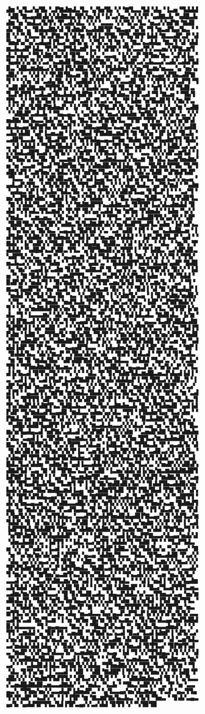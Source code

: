 ▟▆▝▄▜▃▞▅▜▙▝▃▛▇▟▆▟▃▜▃▝▄▜▅▜▙▝▞▝▇▜▃▃▜▟▝▟▄▝▐▃▅▝▜▟▟▟▝▟█▝▇▃▄▟▊▟▞▞▟▟▇▟▄▜▛▞▅▞▟▝▐▞▃▞▅▃▚▞▞▞▛▝▄▟▇▃▙▝▚▟█▃▙▟▆▝▅▝▅▟▃▞▙▜▚▝▛▃▟▞▟▃▝▞▞▝▃▃▃▝▞▞▜▞▃▜▃▝▅▃▞▞▅▛▇▝▇▟▊▟▞▜▙▝▄▝▉▟▄▟▇▞▟▝▊▟▆▟▚▃▟▟▉▜▛▝▆▃▄▞▚▞▙▝▜▝▆▃▟▜▄▞▙▃▝▝▉▝▞▝▚▜▃▃▜▞▃▛▇▃▜▝▟▝▆▝▛▟▐▃▜▜▙▝▛▜▄▜▛▛▐▟▟▝▇▃▃▟▛▃▛▝▟▜▅▟▚▞▚▞▃▟▄▟▐▜▃▞▚▟▜▞▄▝▞▜▞▃▜▝▇▝▄▝▇▃▚▃▟▟▄▝▇▃▜▝▟▝▟▟▆▃▙▃▟▛▐▟▃▝▛▞▚▃▛▜▟▃▆▛▐▃▜▝▟▜▛▞▝▜▞▃▃▞▛▞▃▃▅▞▞▛▇▃▆▜▟▃▚▟▄▞▝▜▞▟▇▞▙▞▟▝▉▜▃▝▐▞▃▝▃▃▄▝▐▞▞▃▛▝▉▜▅▞▆▃▝▃▛▟▐▃▝▜▄▟▞▞▄▜▞▞▃▞▚▃▆▟▊▜▅▟█▞▟▛▇▞▚▝▚▞▙▟▛▃▞▃▙▃▃▞▃▟▞▃▟▟▜▟▉▃▝▟█▃▆▟▆▃▞▞▙▟▐▜▞▟█▃▜▞▅▝▐▜▟▟▅▟▝▞▅▞▜▃▆▞▅▃▃▝▄▝▅▞▄▟▉▞▝▃▝▞▟▝▞▝▛▟▊▜▙▃▅▝▉▝▊▞▟▞▛▃▝▝▃▝▉▟▃▜▚▃▄▞▟▜▙▃▟▛▇▜▝▝▝▞▅▝▟▝▃▟▄▜▙▝▟▝▄▟█▟▚▜▜▝▚▞▛▃▃▟▊▝▉▝▝▞▛▜▝▃▛▃▛▜▝▜▚▟▊▟▛▟▇▃▆▞▜▜▜▞▅▝▞▝▚▜▄▟▞▃▃▝█▝▉▃▜▝▉▟▝▝▆▜▝▞▟▝▜▟▊▃▜▃▛▟▜▜▝▃▟▃▅▜▙▃▙▟▄▜▟▛▇▝▝▟▞▜▛▟▅▃▜▜▛▃▟▝▜▝▇▃▅▝▝▜▙▜▜▜▃▝▞▝▊▜▞▜▄▜▝▝▟▃▛▝▃▟▚▝▊▃▞▃▜▃▝▛▐▟▅▝▅▜▙▟▊▜▝▞▆▞▛▃▞▞▝▟▚▞▙▜▙▛▇▟▅▟▚▝▐▞▝▜▞▝▝▛▇▃▛▞▙▝▆▝▇▃▛▃▞▝▐▞▄▞▆▝▃▟▇▝▝▟█▟▛▃▟▃▙▝▝▜▄▃▄▃▚▝▄▞▙▞▙▝▅▃▞▟▟▟▅▝▆▜▙▜▝▜▞▟▚▞▃▝▞▞▅▟▇▞▙▞▙▃▃▜▟▞▚▞▃▜▄▝▇▃▜▃▚▛▇▜▙▜▃▝▜▜▛▝▜▜▚▞▝▞▄▞▅▜▛▟▟▃▙▃▄▞▙▛▇▜▄▜▞▜▅▜▝▝▝▟▇▃▄▟█▃▚▃▄▜▛▃▄▝█▝█▜▚▞▚▝▞▞▄▟▉▃▙▞▟▟▊▝▄▛▐▃▅▃▆▝▐▞▙▜▙▟▝▛▇▟▇▃▆▟▜▝▇▝▉▞▅▝▐▛▐▞▛▝▉▃▙▝▃▟▉▜▃▃▙▝▉▝█▃▟▜▛▝▟▝▆▜▜▟▄▃▄▃▛▜▅▝▇▟▅▝▛▞▟▜▄▟▆▜▜▝█▟▞▃▝▟▝▟▟▟▝▝▜▟▅▜▙▟▟▝▃▞▞▝▐▜▄▞▃▜▜▝▇▃▚▟▇▜▜▃▟▝▐▟█▞▃▞▃▞▞▞▙▟▃▟█▜▃▟▚▝█▜▞▞▝▞▆▜▛▝▞▛▇▃▙▝▚▜▃▝▝▃▃▝▛▞▞▟▛▃▆▜▟▝▐▜▞▜▅▞▄▜▃▜▙▝█▝▃▃▆▟▐▜▅▟▊▝▃▟▆▟▃▃▛▞▅▃▆▝▇▝▟▃▚▃▅▜▅▟▆▞▅▝▅▝▃▃▅▝▜▃▟▝▜▟▇▜▅▝▆▝▞▟▆▟█▞▛▟▐▟▄▝█▃▃▜▙▜▟▞▛▜▙▝▜▞▜▟█▞▟▜▝▃▆▜▅▞▃▜▟▃▚▜▜▝▅▛▇▞▜▃▅▝▞▜▛▜▝▟▞▃▜▟▉▝▚▛▇▟▜▟▛▝▜▃▃▝▚▞▝▟▝▟▛▟▉▃▅▝▊▞▚▟▐▃▄▜▃▜▚▝▐▟▚▞▛▜▃▜▄▟▚▃▞▞▄▃▄▝▄▟▃▟▚▜▜▃▝▞▜▞▙▜▜▞▙▝▜▜▃▟▜▜▃▝▞▝▞▟▄▞▙▟▃▝▄▞▜▞▆▟▝▝▚▟▆▝▄▟▄▃▚▛▐▝▛▃▙▞▜▟▃▜▙▝▃▜▄▝▛▜▞▞▞▟▉▟▜▃▄▝▊▜▃▛▐▝▝▝▃▞▜▝▅▞▄▟▜▟▛▟▆▞▝▜▟▟▐▝▆▞▝▞▜▟▟▞▝▞▚▝█▃▚▃▄▃▜▟█▃▝▞▜▞▛▟▉▜▃▝▇▝▞▟▟▞▜▃▞▟▆▜▙▝▞▝▇▟▇▟▛▜▚▃▟▟▆▃▙▝▉▜▜▛▐▃▞▟▃▟▆▟▟▝▉▟▟▝▚▜▚▟▃▜▜▃▆▟▚▝▛▞▛▝▉▞▄▞▃▟▟▝▆▝▆▜▅▝▛▟▅▟▞▝▐▟▅▝▚▞▞▞▆▟▃▝▝▃▆▃▅▃▝▞▙▝▆▞▚▝▃▃▃▜▝▝▛▜▃▝▄▞▞▃▙▟▉▜▜▞▄▞▛▞▝▟▛▝█▟▊▜▙▞▄▜▙▜▛▞▚▟▆▃▜▞▙▟▇▟▛▟▞▞▅▞▙▟▛▜▄▟▜▃▚▟▅▝▐▟▚▟▚▃▜▝▚▞▙▞▄▝▇▞▙▃▝▃▄▃▙▝█▟▜▟▝▞▃▝▃▞▚▟▉▝▐▜▝▝▄▞▚▃▙▟█▃▅▝▐▟▜▟▆▝▟▟▇▞▝▟▜▟▅▟▞▞▜▟▐▞▚▞▅▃▅▞▛▟▟▟▝▝▐▟▚▟▜▟▜▃▛▝▄▟▝▝▇▟▞▝▐▞▚▟▛▞▞▜▙▟▝▜▟▜▝▟▄▟▄▝█▟▉▃▝▞▟▝▐▞▞▃▝▝▟▃▝▝▆▞▚▝▛▟▟▟▞▝▚▟█▟▚▃▛▟▉▃▜▜▃▝▄▜▛▜▅▟▊▞▄▜▜▛▐▝▝▛▐▟█▃▝▃▞▟▛▟▉▃▚▟▛▜▞▃▚▃▝▃▆▝▚▝▄▃▅▃▆▝▟▟▝▜▟▃▟▃▜▝▊▝▇▞▃▞▟▝▞▞▜▝▞▜▜▞▅▃▙▃▞▞▚▜▙▞▜▟▅▝▝▃▙▜▞▝▄▟▞▃▝▝█▟▟▟█▜▚▟▟▝▟▃▙▞▄▟▛▝█▟█▝▄▝▆▞▝▃▄▟▐▞▃▟▆▝▊▞▅▝▚▟▇▃▛▝▊▝▄▞▛▞▃▝▇▞▜▜▛▟▚▝▉▞▞▝▐▟▅▝▚▝▇▝█▟▞▟▃▃▝▃▆▟▛▜▜▃▝▃▅▝▚▟▜▞▟▞▟▜▅▟▐▟▅▝▝▝▉▞▜▟▟▝▉▟▛▟▚▝▅▟▞▜▝▝▉▞▆▟▜▝▊▝▞▃▜▜▛▃▅▞▙▜▟▝▜▞▞▃▆▞▙▝▝▃▞▝▜▝▆▃▄▜▄▟▛▜▞▝▅▞▜▃▟▝█▜▝▞▙▞▅▃▆▝▉▞▚▝▞▝▉▟▐▝▟▝▇▝▟▜▄▟▄▛▐▝▅▟▟▝▛▞▜▟▝▟▃▜▙▝▚▃▝▞▄▟▉▜▙▝▐▝▞▟▆▜▞▃▄▝▐▝▊▃▛▟▆▞▅▟▉▞▝▞▜▃▝▝▜▃▞▜▅▟▞▝▅▟▜▃▙▝▛▟▜▞▆▝▆▞▃▞▛▟▃▝▐▟▛▝▃▛▇▛▇▟▞▞▜▝▝▞▚▞▅▟▇▟▟▜▛▞▅▞▙▝█▜▙▃▝▃▛▟▚▞▙▝▞▛▐▞▄▞▚▜▃▝▅▜▜▛▐▞▅▟▃▝▜▝▐▃▃▃▆▞▝▟▞▝▆▟▟▜▚▟▃▝▛▃▞▝▜▝▉▟▐▟▃▟▃▝▇▟▊▟▃▝▐▞▆▝▞▟▐▛▇▃▟▝▞▜▞▞▛▃▜▝▛▃▄▟▚▜▅▟▚▜▚▟▄▞▄▝▄▝▄▃▃▜▃▟▛▟█▟▃▟▇▜▟▜▛▟▐▝▟▞▚▟▉▝▃▞▝▝▟▞▅▞▄▟▟▞▟▃▚▞▛▞▟▜▜▞▛▃▃▜▝▞▆▝▜▟▐▜▛▟▆▝▐▟▇▝▄▞▜▜▅▜▞▝█▞▅▜▙▝▜▞▛▝▝▞▆▞▆▜▅▝▛▞▜▞▅▞▟▜▛▞▅▟▊▞▜▃▚▟▆▟▛▃▚▞▚▟▆▟▇▜▜▟▐▜▃▛▐▞▞▝▅▜▛▞▜▟▜▟█▝▛▟▞▃▅▝▆▝▚▟▟▟▐▟▛▝█▝▛▝▆▃▝▝▚▃▄▟▛▜▃▃▝▝▐▟▄▟▅▞▆▃▛▟▝▟▛▃▜▃▆▃▝▝▇▛▐▝▉▟▟▞▙▃▝▟▞▞▆▃▛▝▚▜▙▞▟▞▅▝▟▞▝▝▉▟▜▝▊▟▃▟▝▝▛▝▟▝▊▜▃▟▃▝▆▝▇▝▉▝▆▟▄▜▙▞▝▟▛▟█▛▇▟▚▜▄▜▅▜▟▃▃▝▆▜▟▟▝▜▄▞▃▝▞▝▛▃▙▞▜▜▝▝▜▜▅▟▆▟▉▞▆▃▅▃▚▝▄▝▉▞▜▝▄▟█▞▄▝▄▃▄▃▛▃▚▝▅▜▞▃▛▝▞▜▃▟▐▞▙▃▟▝▉▜▚▞▜▞▝▝▚▝▞▝▝▟▃▝▛▝▊▞▜▟▆▜▟▃▆▟█▃▅▃▛▟▄▟▐▟▐▝▃▝▃▟▐▝▆▝▃▟▐▜▄▛▐▃▆▛▇▟▛▛▐▞▚▟▞▟▟▟▄▛▐▝▜▝█▜▃▞▞▟▉▃▜▝▐▟▛▝▆▜▟▝▅▃▆▟▞▃▝▜▝▞▆▃▝▞▞▝█▞▃▝▟▜▞▝▅▟▞▟▛▞▛▟▉▜▚▝▞▃▞▟▐▜▝▝▄▃▙▜▚▝▆▛▇▝▆▜▅▟▃▜▙▟▞▞▆▜▃▜▙▜▃▜▄▜▚▝▛▝▇▜▃▝▆▝▃▟▜▝▃▝█▜▜▜▝▟▛▝▚▃▚▜▚▜▞▟▛▛▐▟▝▛▐▝▝▝▆▃▙▝█▝█▝▉▃▙▝▉▃▙▃▜▜▚▞▅▟▛▟▞▟▇▜▚▃▜▟█▃▙▃▞▜▅▞▙▞▄▟▇▟▅▃▙▝█▃▚▜▜▟▅▟▊▝▄▟▐▟▛▟▛▝▜▞▆▟▃▟▜▃▄▟▊▝▆▟▃▃▚▟▅▞▄▞▟▃▝▜▜▝▐▜▙▟▅▜▄▞▜▃▞▟▅▝▝▛▇▟▃▜▅▝▜▜▙▃▜▝▟▝▞▞▃▟▚▝▊▃▞▞▟▝▆▝▛▃▝▝▉▃▙▟▇▞▚▟▜▞▄▃▚▝▚▟█▞▟▟▉▜▄▟▛▛▐▞▛▝▝▞▙▝▆▃▟▃▙▃▃▞▞▞▟▃▞▃▄▝▅▝▃▜▃▜▜▝█▃▆▞▅▜▄▟▄▃▟▝▅▛▇▞▃▟▃▟▝▟▚▛▇▛▐▞▜▞▞▟▆▝▝▃▅▟▛▟▇▝▅▟▞▟▆▟▅▞▟▃▝▃▄▟▐▝▃▜▛▟▅▝▄▃▆▟▃▜▄▜▞▝▆▝█▝▚▜▅▝█▜▃▞▆▃▙▟▅▟█▝▞▟▇▃▝▞▆▝▉▜▛▟▄▝▛▃▚▜▛▜▃▞▟▃▅▝▐▟█▃▛▝▊▝▜▜▙▃▙▝▛▝▄▃▟▞▙▝▟▝▊▟▞▟▊▞▆▝▞▞▆▞▚▜▞▛▐▃▝▃▅▜▟▝▄▟▄▜▛▞▛▟▅▝▃▟▊▃▞▟▝▃▙▜▃▝▞▟▅▟▜▝▛▜▞▜▙▟▟▜▙▜▅▟▅▃▞▟█▝▛▞▛▞▙▟▃▜▜▞▙▜▝▟▟▞▝▃▛▞▚▟█▟▃▜▃▞▟▟▅▝▚▟▆▞▆▝▄▟▐▃▃▟▟▞▛▞▙▞▞▝▆▞▜▃▞▃▝▞▅▟▛▞▞▟▉▟▚▟▇▟▜▟▝▃▄▝▇▝▟▝▜▛▇▃▚▃▛▃▚▟█▝▐▃▅▞▟▟▞▟▐▞▅▞▆▃▆▟▟▟▇▟█▜▙▛▇▛▐▃▜▟▜▝▐▝▄▞▜▝▅▃▆▟▆▜▛▃▆▃▃▝▉▟▃▜▛▞▟▟▜▝▆▟▇▞▙▝▞▃▅▝▛▝█▜▄▟▜▃▙▜▅▝▜▃▆▜▝▛▐▝█▝▇▞▅▟▉▟▊▞▙▞▝▝▊▟▟▜▙▃▟▟▉▞▅▞▙▟▞▞▅▃▞▜▙▞▅▟█▃▆▟▐▃▄▝▟▞▜▟▇▜▜▟▊▝▛▛▐▜▙▜▙▟▝▛▇▝▉▞▝▟▚▜▞▝█▜▞▟▜▟▄▃▄▞▜▞▃▜▜▜▅▝▇▜▛▜▅▟▞▃▟▃▜▃▆▜▜▝▃▝▟▝▚▟█▜▜▝▟▞▄▜▅▃▄▃▅▝▞▜▞▟▇▃▃▟█▞▞▜▚▝▆▜▞▞▞▞▟▟▛▝▛▜▅▟▚▃▅▝█▟▆▟▜▟▄▝▅▝▆▟▞▟▜▟▃▝▛▃▟▜▄▟▄▝▉▝▚▟▐▞▄▝▟▝▝▟▊▝▐▜▝▟▃▟▚▞▃▝▛▟▚▜▅▜▞▞▅▝▚▞▅▜▜▟▄▃▝▃▃▟▜▟▚▟▟▜▅▟▉▟▄▟▊▛▇▃▄▞▚▜▝▟▟▜▃▞▆▜▟▟▚▝▊▝▟▝▅▞▞▟▐▞▝▃▛▟▉▝▃▛▐▞▞▜▃▝▇▞▄▞▅▟▆▝▞▞▛▝▞▛▐▝▃▟▐▟▛▜▜▟▄▜▟▟█▜▝▛▇▃▅▝▟▟▆▞▟▟▇▞▙▟▚▃▆▞▅▞▚▞▟▟▝▛▇▜▅▞▜▝▝▝▅▜▛▟▆▜▞▞▛▟▄▟▟▟▛▝▚▞▝▝▐▟▚▃▝▝▄▟▐▞▙▃▛▛▇▃▃▞▟▃▄▞▅▟▞▟▝▟▅▃▙▟▊▞▃▝▐▟▜▜▝▝▐▟▃▜▃▞▅▜▜▝▟▟▟▞▜▝▜▟▇▝▛▝▝▝▜▃▛▜▟▃▅▝▞▞▚▞▚▟▞▝▐▃▟▝▝▞▃▞▝▝▄▞▅▜▟▛▐▟▇▃▚▜▞▜▟▞▙▞▄▝▚▞▃▃▞▝▇▝▅▝▚▞▅▞▆▞▟▞▄▟▝▟▜▜▚▝▄▃▄▝▟▟▇▞▜▃▃▝▜▟▃▝▉▜▅▃▟▟▉▝▛▃▞▞▝▟▄▝▄▞▞▞▄▃▞▃▜▝▉▜▄▝▝▟▇▃▝▜▃▜▜▝▞▝▚▞▅▃▙▝▐▃▆▞▞▞▆▃▞▞▞▜▛▟▜▟▆▜▟▞▄▞▃▛▐▟▜▜▅▟▃▝▇▟▉▃▟▜▙▟▚▜▛▟▐▟█▃▞▟▉▃▞▞▃▃▟▞▜▝▆▞▄▝▊▝▇▜▅▞▄▃▆▜▚▃▜▜▚▞▜▟▃▞▞▝▝▜▚▃▟▞▞▞▝▃▅▝▅▃▜▞▙▞▃▃▟▝▃▞▝▜▃▞▛▟▇▃▆▞▅▞▚▟▐▝▛▜▞▞▜▜▟▃▝▝▝▟▐▝▅▟▐▝▛▞▄▜▄▟▆▃▙▜▟▟▝▟▆▜▞▟▃▝▞▟█▝▊▟▞▝▐▝▚▟▉▝▟▟▇▟▛▝▝▝█▃▞▜▃▟▜▜▜▃▅▃▃▟▆▞▆▞▟▟▆▜▃▃▞▝█▝▊▞▙▟▊▃▟▃▝▟▄▃▛▟▟▃▚▞▃▃▜▜▅▃▞▃▄▝▅▞▆▟▉▟▃▜▚▝▜▟▞▝▆▜▃▜▅▜▄▃▞▞▙▞▞▃▙▜▝▟▅▝▊▞▅▜▟▝▐▜▟▝█▞▜▜▃▝▄▝▞▜▟▟▚▃▜▟▞▞▚▞▄▟▆▞▛▝▇▝▝▝▞▃▝▜▅▜▜▜▛▞▜▟▟▟▚▜▛▜▅▝▅▃▆▜▜▃▚▞▟▞▝▝▟▜▚▃▝▟▄▝▅▃▟▃▃▜▄▞▄▃▛▃▛▜▃▛▐▞▛▞▛▟▚▞▙▜▞▃▃▃▟▜▞▃▟▝▆▞▜▃▆▝▐▝▅▝▆▜▅▝█▞▆▝▉▜▚▃▆▃▚▝▊▞▆▞▟▃▄▞▆▟▜▟█▟▉▞▟▃▃▃▃▝▜▝▄▃▄▃▃▝▇▃▚▝▝▜▙▃▛▟▚▃▙▝▚▝▉▞▙▞▙▃▃▟▅▟▚▝▝▞▜▜▝▃▆▟▟▝▄▝▉▛▐▜▝▃▅▟▊▝▚▛▇▟▚▃▚▃▟▝▉▃▞▜▃▟▐▟▆▛▐▝▟▜▞▃▞▞▅▞▟▝▜▃▛▝▜▞▅▃▛▃▝▞▄▜▟▃▙▞▞▞▃▟▆▝▟▞▜▜▟▛▐▟▄▞▝▟▝▃▅▜▟▃▃▞▅▟▟▞▟▟▐▟▄▝▞▝▉▟▞▝▃▞▞▞▙▝▇▜▛▞▚▜▅▃▟▝▉▜▜▃▞▝▉▛▇▜▚▟▃▝▆▟▛▝▞▟▚▃▛▟▃▃▜▞▚▃▅▟▆▟▞▝▚▃▄▝▐▟▝▜▝▞▞▜▜▟▄▃▚▜▝▞▞▝▟▝▛▞▄▟▇▟▄▜▙▟▊▃▞▃▃▟▐▝▆▞▙▝▝▝▄▜▅▃▚▃▅▟▃▃▜▜▝▜▚▟▆▃▅▝▆▞▃▞▝▝▝▃▙▟▊▟▐▟▃▜▙▜▙▜▞▞▟▟▄▝▜▜▅▟▇▞▞▞▝▜▜▃▜▃▞▜▜▞▆▝▝▜▝▟▃▝▊▜▚▞▆▝▐▝▃▃▟▝▝▟▊▝▝▟█▝▇▟█▛▐▝▛▞▚▞▙▜▅▞▞▞▝▛▐▟█▝▛▟█▞▞▞▝▞▅▟▆▜▜▟▜▜▞▝▟▜▃▞▛▞▙▜▝▝▃▝▝▟▇▟▆▟▅▃▟▝█▝▐▝▄▜▃▃▞▃▅▟█▟▇▟▉▃▅▃▃▟▇▟▞▝▃▝▅▟▃▝▚▃▙▝▝▜▙▃▚▟▛▞▞▝▃▝▛▝▅▝▃▃▄▃▚▝▜▜▅▞▅▞▞▃▃▟▄▛▐▟▅▟▛▃▝▝▄▜▃▃▄▞▅▞▟▃▆▟▄▝▛▃▛▝▄▃▜▜▄▜▚▜▚▟▛▝▚▃▛▞▚▝▐▝▐▜▛▝▆▝▇▃▆▛▇▞▙▃▙▃▝▞▙▜▝▜▅▃▝▝▊▟▞▃▄▃▄▞▙▝▄▟▟▜▛▜▜▃▜▟▐▜▛▃▄▞▞▃▞▟▟▝▉▜▜▝▞▝▚▜▉▜▉
